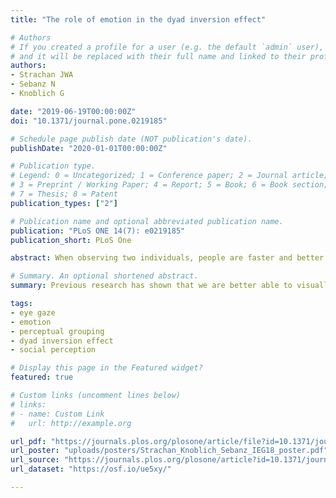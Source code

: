 ```yaml
---
title: "The role of emotion in the dyad inversion effect"

# Authors
# If you created a profile for a user (e.g. the default `admin` user), write the username (folder name) here 
# and it will be replaced with their full name and linked to their profile.
authors:
- Strachan JWA
- Sebanz N
- Knoblich G

date: "2019-06-19T00:00:00Z"
doi: "10.1371/journal.pone.0219185"

# Schedule page publish date (NOT publication's date).
publishDate: "2020-01-01T00:00:00Z"

# Publication type.
# Legend: 0 = Uncategorized; 1 = Conference paper; 2 = Journal article;
# 3 = Preprint / Working Paper; 4 = Report; 5 = Book; 6 = Book section;
# 7 = Thesis; 8 = Patent
publication_types: ["2"]

# Publication name and optional abbreviated publication name.
publication: "PLoS ONE 14(7): e0219185"
publication_short: PLoS One

abstract: When observing two individuals, people are faster and better able to identify them as other people if they are facing each other than if they are facing away from each other. This advantage disappears when the images are inverted, suggesting that the visual system is particularly sensitive to dyads in this upright configuration, and perceptually groups socially engaged dyads into a single holistic unit. This dyadic inversion effect was obtained with images of full bodies. Body information was sufficient to elicit this effect even when information about head orientation was absent. However, it has not been tested whether the dyadic inversion effect occurs with face images and whether the emotions displayed by the faces modulate the effect. In three experiments we obtained robust dyadic inversion with face images. Holistic processing of upright face pairs occurred for neutral, happy, and sad faces but not for angry and fearful face pairs. Thus, perceptual grouping of individuals into pairs appears to depend on the emotional expressions of individual faces and the interpersonal relations they imply.

# Summary. An optional shortened abstract.
summary: Previous research has shown that we are better able to visually process two individuals (a dyad) if they are facing each other as opposed to looking away from each other. Previously, this effect has been shown with images of full bodies. We replicate and extend this finding using faces, and show that this perceptual grouping of facing dyads is affected by the emotional expression of the individuals.

tags: 
- eye gaze
- emotion
- perceptual grouping
- dyad inversion effect
- social perception

# Display this page in the Featured widget?
featured: true

# Custom links (uncomment lines below)
# links:
# - name: Custom Link
#   url: http://example.org

url_pdf: "https://journals.plos.org/plosone/article/file?id=10.1371/journal.pone.0219185&type=printable"
url_poster: "uploads/posters/Strachan_Knoblich_Sebanz_IEG18_poster.pdf"
url_source: "https://journals.plos.org/plosone/article?id=10.1371/journal.pone.0219185"
url_dataset: "https://osf.io/ue5xy/"

---
```



